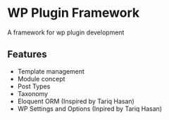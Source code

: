 # WP Plugin Framework
A framework for wp plugin development

## Features

* Template management
* Module concept
* Post Types
* Taxonomy
* Eloquent ORM (Inspired by Tariq Hasan)
* WP Settings and Options (Inpired by Tariq Hasan)
